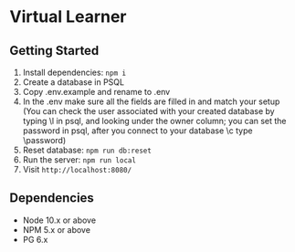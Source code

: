 # Virtual Learner

## Getting Started

1. Install dependencies: `npm i`
2. Create a database in PSQL
3. Copy .env.example and rename to .env
4. In the .env make sure all the fields are filled in and match your setup (You can check the user associated with your created database by typing \l in psql, and looking under the owner column; you can set the password in psql, after you connect to your database \c <database-name> type \password)
5. Reset database: `npm run db:reset`
6. Run the server: `npm run local`
7. Visit `http://localhost:8080/`

## Dependencies

- Node 10.x or above
- NPM 5.x or above
- PG 6.x
